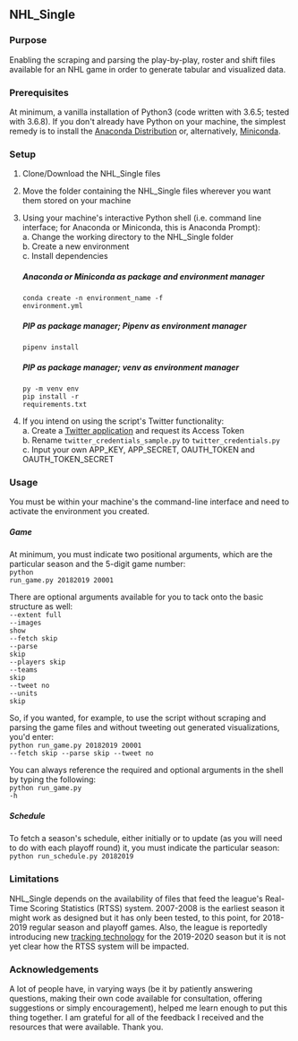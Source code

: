 ## NHL_Single

### Purpose
Enabling the scraping and parsing the play-by-play, roster and shift files available for an NHL game in order to generate tabular and visualized data.

### Prerequisites
At minimum, a vanilla installation of Python3 (code written with 3.6.5; tested with 3.6.8). If you don't already have Python on your machine, the simplest remedy is to install the <a href="https://www.anaconda.com/distribution/">Anaconda Distribution</a> or, alternatively, <a href="https://docs.conda.io/en/latest/miniconda.html">Miniconda</a>. 

### Setup
1. Clone/Download the NHL_Single files
2. Move the folder containing the NHL_Single files wherever you want them stored on your machine
3. Using your machine's interactive Python shell (i.e. command line interface; for Anaconda or Miniconda, this is Anaconda Prompt):<br>
   a. Change the working directory to the NHL_Single folder<br>
   b. Create a new environment<br>
   c. Install dependencies<br>
  
   ##### Anaconda or Miniconda as package and environment manager
   <code>conda create -n environment_name -f environment.yml</code><br>
   
   ##### PIP as package manager; Pipenv as environment manager
   <code>pipenv install</code><br>
   
   ##### PIP as package manager; venv as environment manager
   <code>py -m venv env</code><br>
   <code>pip install -r requirements.txt</code><br>      

4. If you intend on using the script's Twitter functionality:<br>
   a. Create a <a href="https://apps.twitter.com/app/new">Twitter application</a> and request its Access Token<br>
   b. Rename <code>twitter_credentials_sample.py</code> to <code>twitter_credentials.py</code><br>
   c. Input your own APP_KEY, APP_SECRET, OAUTH_TOKEN and OAUTH_TOKEN_SECRET<br>

### Usage
You must be within your machine's the command-line interface and need to activate the environment you created.

##### Game
At minimum, you must indicate two positional arguments, which are the particular season and the 5-digit game number:<br>
<code>python run_game.py 20182019 20001</code>

There are optional arguments available for you to tack onto the basic structure as well:<br>
<code>--extent full</code><br>
<code>--images show</code><br>
<code>--fetch skip</code><br>
<code>--parse skip</code><br>
<code>--players skip</code><br>
<code>--teams skip</code><br>
<code>--tweet no</code><br>
<code>--units skip</code><br>

So, if you wanted, for example, to use the script without scraping and parsing the game files and without tweeting out generated visualizations, you'd enter:<br>
<code>python run_game.py 20182019 20001 --fetch skip --parse skip --tweet no</code>

You can always reference the required and optional arguments in the shell by typing the following:<br>
<code>python run_game.py -h</code>

##### Schedule
To fetch a season's schedule, either initially or to update (as you will need to do with each playoff round) it, you must indicate the particular season:<br>
<code>python run_schedule.py 20182019</code>

### Limitations
NHL_Single depends on the availability of files that feed the league's Real-Time Scoring Statistics (RTSS) system. 2007-2008 is the earliest season it might work as designed but it has only been tested, to this point, for 2018-2019 regular season and playoff games. Also, the league is reportedly introducing new <a href="https://www.nhl.com/news/nhl-plans-to-deploy-puck-and-player-tracking-technology-in-2019-2020/c-304218820">tracking technology</a> for the 2019-2020 season but it is not yet clear how the RTSS system will be impacted.

### Acknowledgements
A lot of people have, in varying ways (be it by patiently answering questions, making their own code available for consultation, offering suggestions or simply encouragement), helped me learn enough to put this thing together. I am grateful for all of the feedback I received and the resources that were available. Thank you.
